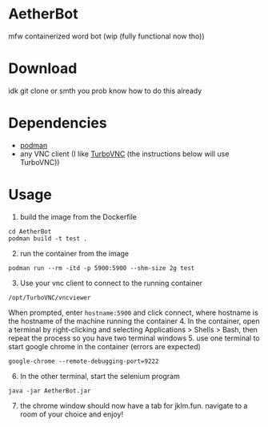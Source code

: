 # AetherBot
mfw containerized word bot (wip (fully functional now tho))

# Download
idk git clone or smth
you prob know how to do this already

# Dependencies
- [podman](https://podman.io/)
- any VNC client (I like [TurboVNC](https://www.turbovnc.org/) (the instructions below will use TurboVNC))

# Usage
1. build the image from the Dockerfile
```
cd AetherBot
podman build -t test .
```
2. run the container from the image
```
podman run --rm -itd -p 5900:5900 --shm-size 2g test
```
3. Use your vnc client to connect to the running container
```
/opt/TurboVNC/vncviewer
```
When prompted, enter `hostname:5900` and click connect, where hostname is the hostname of the machine running the container
4. In the container, open a terminal by right-clicking and selecting Applications > Shells > Bash, then repeat the process so you have two terminal windows
5. use one terminal to start google chrome in the container (errors are expected)
```
google-chrome --remote-debugging-port=9222
```
6. In the other terminal, start the selenium program
```
java -jar AetherBot.jar
```
7. the chrome window should now have a tab for jklm.fun. navigate to a room of your choice and enjoy!
